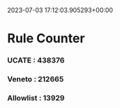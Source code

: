2023-07-03 17:12:03.905293+00:00
# Rule Counter 
 ### UCATE : 438376

 ### Veneto : 212665

 ### Allowlist : 13929